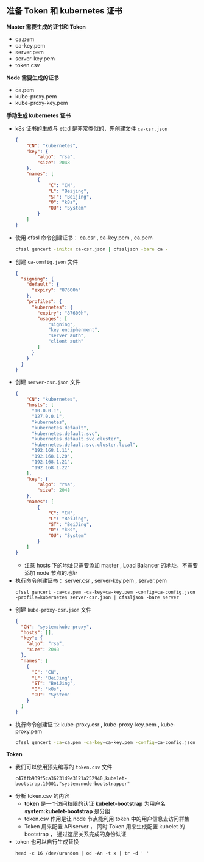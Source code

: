## 准备 Token 和 kubernetes 证书

__Master 需要生成的证书和 Token__
- ca.pem
- ca-key.pem
- server.pem
- server-key.pem
- token.csv

__Node 需要生成的证书__
- ca.pem
- kube-proxy.pem
- kube-proxy-key.pem

__手动生成 kubernetes 证书__
- k8s 证书的生成与 etcd 是非常类似的，先创建文件 `ca-csr.json`
    ```json
    {
        "CN": "kubernetes",
        "key": {
            "algo": "rsa",
            "size": 2048
        },
        "names": [
            {
                "C": "CN",
                "L": "Beijing",
                "ST": "Beijing",
                "O": "k8s",
                "OU": "System"
            }
        ]
    }
    ```
- 使用 cfssl 命令创建证书： ca.csr , ca-key.pem , ca.pem
    ```bash
    cfssl gencert -initca ca-csr.json | cfssljson -bare ca -
    ```
- 创建 `ca-config.json` 文件
    ```json
    {
      "signing": {
        "default": {
          "expiry": "87600h"
        },
        "profiles": {
          "kubernetes": {
            "expiry": "87600h",
            "usages": [
                "signing",
                "key encipherment",
                "server auth",
                "client auth"
            ]
          }
        }
      }
    }
    ```
- 创建 `server-csr.json` 文件
    ```json
    {
        "CN": "kubernetes",
        "hosts": [
          "10.0.0.1",
          "127.0.0.1",
          "kubernetes",
          "kubernetes.default",
          "kubernetes.default.svc",
          "kubernetes.default.svc.cluster",
          "kubernetes.default.svc.cluster.local",
          "192.168.1.11",
          "192.168.1.20",
          "192.168.1.21",
          "192.168.1.22"
        ],
        "key": {
            "algo": "rsa",
            "size": 2048
        },
        "names": [
            {
                "C": "CN",
                "L": "BeiJing",
                "ST": "BeiJing",
                "O": "k8s",
                "OU": "System"
            }
        ]
    }
    ```
    - 注意 hosts 下的地址只需要添加 master , Load Balancer 的地址，不需要添加 node 节点的地址
- 执行命令创建证书： server.csr , server-key.pem , server.pem
    ```
    cfssl gencert -ca=ca.pem -ca-key=ca-key.pem -config=ca-config.json -profile=kubernetes server-csr.json | cfssljson -bare server
    ```
- 创建 `kube-proxy-csr.json` 文件
    ```json
    {
      "CN": "system:kube-proxy",
      "hosts": [],
      "key": {
        "algo": "rsa",
        "size": 2048
      },
      "names": [
        {
          "C": "CN",
          "L": "BeiJing",
          "ST": "BeiJing",
          "O": "k8s",
          "OU": "System"
        }
      ]
    }
    ```
- 执行命令创建证书: kube-proxy.csr , kube-proxy-key.pem , kube-proxy.pem
    ```bash
    cfssl gencert -ca=ca.pem -ca-key=ca-key.pem -config=ca-config.json -profile=kubernetes kube-proxy-csr.json | cfssljson -bare kube-proxy
    ```

__Token__
- 我们可以使用预先编写的 `token.csv` 文件
    ```
    c47ffb939f5ca36231d9e3121a252940,kubelet-bootstrap,10001,"system:node-bootstrapper"
    ```
- 分析 token.csv 的内容
    - __token__ 是一个访问权限的认证 __kubelet-bootstrap__ 为用户名 __system:kubelet-bootstrap__ 是分组 
    - token.csv 作用是让 node 节点能利用 token 中的用户信息去访问群集
    - Token 用来配置 APIserver ， 同时 Token 用来生成配置 kubelet 的 bootstrap ， 通过这层关系完成的身份认证
- token 也可以自行生成替换
    ```
    head -c 16 /dev/urandom | od -An -t x | tr -d ' '
    ```